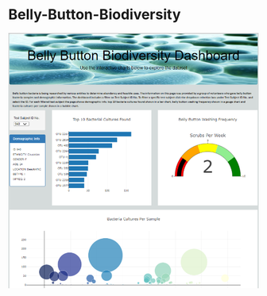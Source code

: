 # Belly-Button-Biodiversity


![web_page](https://raw.githubusercontent.com/JBro-Birds/Belly-Button-Biodiversity/master/images/web_page.png)
